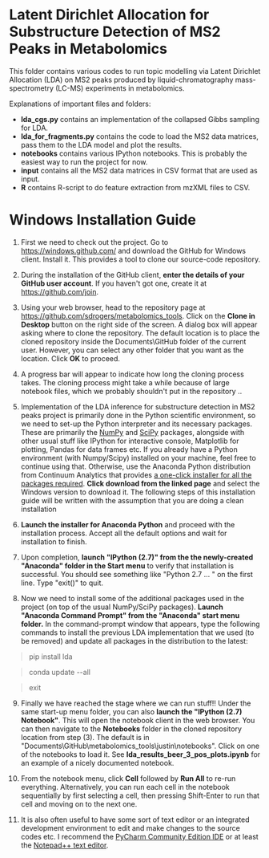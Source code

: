 Latent Dirichlet Allocation for Substructure Detection of MS2 Peaks in Metabolomics
===================================================================================

This folder contains various codes to run topic modelling via Latent Dirichlet Allocation (LDA) on MS2 peaks produced by liquid-chromatography mass-spectrometry (LC-MS) experiments in metabolomics.

Explanations of important files and folders:

* **lda_cgs.py** contains an implementation of the collapsed Gibbs sampling for LDA.
* **lda_for_fragments.py** contains the code to load the MS2 data matrices, pass them to the LDA model and plot the results. 
* **notebooks** contains various IPython notebooks. This is probably the easiest way to run the project for now. 
* **input** contains all the MS2 data matrices in CSV format that are used as input. 
* **R** contains R-script to do feature extraction from mzXML files to CSV.

Windows Installation Guide
==========================

1. First we need to check out the project. Go to https://windows.github.com/ and download the GitHub for Windows client. Install it. This provides a tool to clone our source-code repository.
 
2. During the installation of the GitHub client, **enter the details of your GitHub user account**. If you haven't got one, create it at https://github.com/join. 

3. Using your web browser, head to the repository page at https://github.com/sdrogers/metabolomics_tools. Click on the **Clone in Desktop** button on the right side of the screen. A dialog box will appear asking where to clone the repository. The default location is to place the cloned repository inside the Documents\GitHub folder of the current user. However, you can select any other folder that you want as the location. Click **OK** to proceed.

4. A progress bar will appear to indicate how long the cloning process takes. The cloning process might take a while because of large notebook files, which we probably shouldn't put in the repository ..

5. Implementation of the LDA inference for substructure detection in MS2 peaks project is primarily done in the Python scientific environment, so we need to set-up the Python interpreter and its necessary packages. These are primarily the [NumPy](http://www.numpy.org/) and [SciPy](http://www.scipy.org/) packages, alongside with other usual stuff like IPython for interactive console, Matplotlib for plotting, Pandas for data frames etc. If you already have a Python environment (with Numpy/Scipy) installed on your machine, feel free to continue using that. Otherwise, use the Anaconda Python distribution from Continuum Analytics that provides [a one-click installer for all the packages required](https://store.continuum.io/cshop/anaconda/). **Click download from the linked page** and select the Windows version to download it. The following steps of this installation guide will be written with the assumption that you are doing a clean installation 

6. **Launch the installer for Anaconda Python** and proceed with the installation process. Accept all the default options and wait for installation to finish. 

7. Upon completion, **launch "IPython (2.7)" from the the newly-created "Anaconda" folder in the Start menu** to verify that installation is successful. You should see something like "Python 2.7 ... " on the first line. Type "exit()" to quit.

8. Now we need to install some of the additional packages used in the project (on top of the usual NumPy/SciPy packages). **Launch "Anaconda Command Prompt" from the "Anaconda" start menu folder.** In the command-prompt window that appears, type the following commands to install the previous LDA implementation that we used (to be removed) and update all packages in the distribution to the latest:

> pip install lda

> conda update --all

> exit

9. Finally we have reached the stage where we can run stuff!! Under the same start-up menu folder, you can also **launch the "IPython (2.7) Notebook"**. This will open the notebook client in the web browser. You can then navigate to the **Notebooks** folder in the cloned repository location from step (3). The default is in "Documents\GitHub\metabolomics_tools\justin\notebooks". Click on one of the notebooks to load it. See **lda_results_beer_3_pos_plots.ipynb** for an example of a nicely documented notebook. 

10. From the notebook menu, click **Cell** followed by **Run All** to re-run everything. Alternatively, you can run each cell in the notebook sequentially by first selecting a cell, then pressing Shift-Enter to run that cell and moving on to the next one. 

11. It is also often useful to have some sort of text editor or an integrated development environment to edit and make changes to the source codes etc. I recommend the [PyCharm Community Edition IDE](https://www.jetbrains.com/pycharm/download/) or at least the [Notepad++ text editor](https://notepad-plus-plus.org/).
